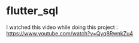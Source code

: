# flutter_sql

I watched this video while doing this project : https://www.youtube.com/watch?v=Qyq8RwnkZu4
